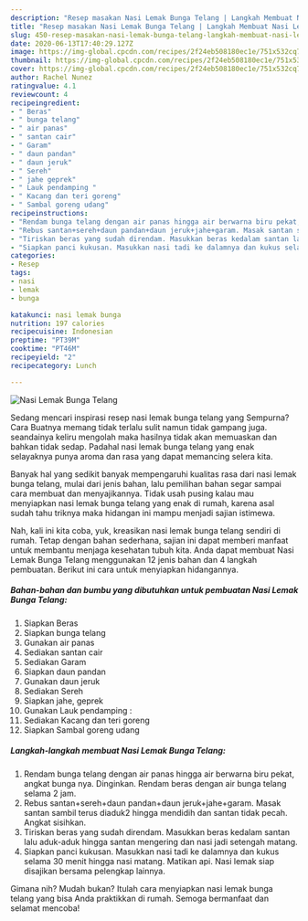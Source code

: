 ```yaml
---
description: "Resep masakan Nasi Lemak Bunga Telang | Langkah Membuat Nasi Lemak Bunga Telang Yang Sempurna"
title: "Resep masakan Nasi Lemak Bunga Telang | Langkah Membuat Nasi Lemak Bunga Telang Yang Sempurna"
slug: 450-resep-masakan-nasi-lemak-bunga-telang-langkah-membuat-nasi-lemak-bunga-telang-yang-sempurna
date: 2020-06-13T17:40:29.127Z
image: https://img-global.cpcdn.com/recipes/2f24eb508180ec1e/751x532cq70/nasi-lemak-bunga-telang-foto-resep-utama.jpg
thumbnail: https://img-global.cpcdn.com/recipes/2f24eb508180ec1e/751x532cq70/nasi-lemak-bunga-telang-foto-resep-utama.jpg
cover: https://img-global.cpcdn.com/recipes/2f24eb508180ec1e/751x532cq70/nasi-lemak-bunga-telang-foto-resep-utama.jpg
author: Rachel Nunez
ratingvalue: 4.1
reviewcount: 4
recipeingredient:
- " Beras"
- " bunga telang"
- " air panas"
- " santan cair"
- " Garam"
- " daun pandan"
- " daun jeruk"
- " Sereh"
- " jahe geprek"
- " Lauk pendamping "
- " Kacang dan teri goreng"
- " Sambal goreng udang"
recipeinstructions:
- "Rendam bunga telang dengan air panas hingga air berwarna biru pekat, angkat bunga nya. Dinginkan. Rendam beras dengan air bunga telang selama 2 jam."
- "Rebus santan+sereh+daun pandan+daun jeruk+jahe+garam. Masak santan sambil terus diaduk2 hingga mendidih dan santan tidak pecah. Angkat sisihkan."
- "Tiriskan beras yang sudah direndam. Masukkan beras kedalam santan lalu aduk-aduk hingga santan mengering dan nasi jadi setengah matang."
- "Siapkan panci kukusan. Masukkan nasi tadi ke dalamnya dan kukus selama 30 menit hingga nasi matang. Matikan api. Nasi lemak siap disajikan bersama pelengkap lainnya."
categories:
- Resep
tags:
- nasi
- lemak
- bunga

katakunci: nasi lemak bunga 
nutrition: 197 calories
recipecuisine: Indonesian
preptime: "PT39M"
cooktime: "PT46M"
recipeyield: "2"
recipecategory: Lunch

---
```



![Nasi Lemak Bunga Telang](https://img-global.cpcdn.com/recipes/2f24eb508180ec1e/751x532cq70/nasi-lemak-bunga-telang-foto-resep-utama.jpg)

Sedang mencari inspirasi resep nasi lemak bunga telang yang Sempurna? Cara Buatnya memang tidak terlalu sulit namun tidak gampang juga. seandainya keliru mengolah maka hasilnya tidak akan memuaskan dan bahkan tidak sedap. Padahal nasi lemak bunga telang yang enak selayaknya punya aroma dan rasa yang dapat memancing selera kita.



Banyak hal yang sedikit banyak mempengaruhi kualitas rasa dari nasi lemak bunga telang, mulai dari jenis bahan, lalu pemilihan bahan segar sampai cara membuat dan menyajikannya. Tidak usah pusing kalau mau menyiapkan nasi lemak bunga telang yang enak di rumah, karena asal sudah tahu triknya maka hidangan ini mampu menjadi sajian istimewa.


Nah, kali ini kita coba, yuk, kreasikan nasi lemak bunga telang sendiri di rumah. Tetap dengan bahan sederhana, sajian ini dapat memberi manfaat untuk membantu menjaga kesehatan tubuh kita. Anda dapat membuat Nasi Lemak Bunga Telang menggunakan 12 jenis bahan dan 4 langkah pembuatan. Berikut ini cara untuk menyiapkan hidangannya.

<!--inarticleads1-->

##### Bahan-bahan dan bumbu yang dibutuhkan untuk pembuatan Nasi Lemak Bunga Telang:

1. Siapkan  Beras
1. Siapkan  bunga telang
1. Gunakan  air panas
1. Sediakan  santan cair
1. Sediakan  Garam
1. Siapkan  daun pandan
1. Gunakan  daun jeruk
1. Sediakan  Sereh
1. Siapkan  jahe, geprek
1. Gunakan  Lauk pendamping :
1. Sediakan  Kacang dan teri goreng
1. Siapkan  Sambal goreng udang




<!--inarticleads2-->

##### Langkah-langkah membuat Nasi Lemak Bunga Telang:

1. Rendam bunga telang dengan air panas hingga air berwarna biru pekat, angkat bunga nya. Dinginkan. Rendam beras dengan air bunga telang selama 2 jam.
1. Rebus santan+sereh+daun pandan+daun jeruk+jahe+garam. Masak santan sambil terus diaduk2 hingga mendidih dan santan tidak pecah. Angkat sisihkan.
1. Tiriskan beras yang sudah direndam. Masukkan beras kedalam santan lalu aduk-aduk hingga santan mengering dan nasi jadi setengah matang.
1. Siapkan panci kukusan. Masukkan nasi tadi ke dalamnya dan kukus selama 30 menit hingga nasi matang. Matikan api. Nasi lemak siap disajikan bersama pelengkap lainnya.




Gimana nih? Mudah bukan? Itulah cara menyiapkan nasi lemak bunga telang yang bisa Anda praktikkan di rumah. Semoga bermanfaat dan selamat mencoba!
